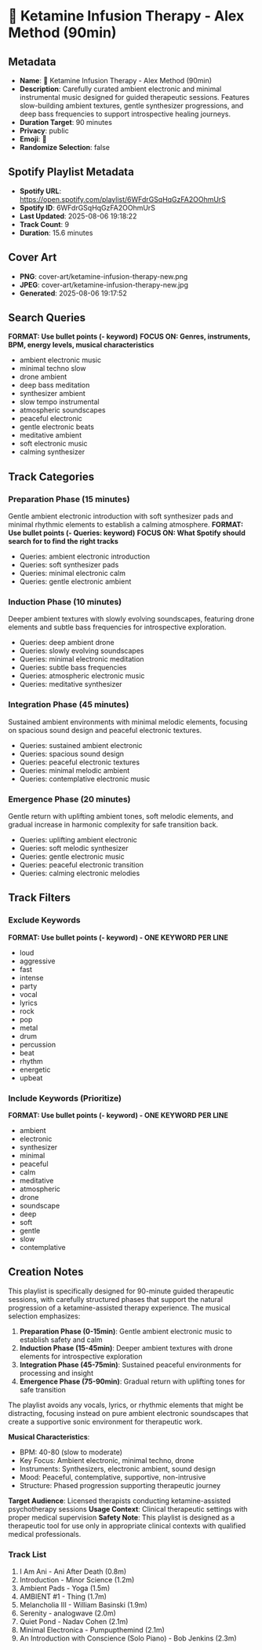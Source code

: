 # 💊 Ketamine Infusion Therapy - Alex Method (90min)

## Metadata

- **Name**: 💊 Ketamine Infusion Therapy - Alex Method (90min)
- **Description**: Carefully curated ambient electronic and minimal instrumental music designed for guided therapeutic sessions. Features slow-building ambient textures, gentle synthesizer progressions, and deep bass frequencies to support introspective healing journeys.
- **Duration Target**: 90 minutes
- **Privacy**: public
- **Emoji**: 💊
- **Randomize Selection**: false



## Spotify Playlist Metadata
- **Spotify URL**: https://open.spotify.com/playlist/6WFdrGSqHqGzFA2OOhmUrS
- **Spotify ID**: 6WFdrGSqHqGzFA2OOhmUrS
- **Last Updated**: 2025-08-06 19:18:22
- **Track Count**: 9
- **Duration**: 15.6 minutes
## Cover Art
- **PNG**: cover-art/ketamine-infusion-therapy-new.png
- **JPEG**: cover-art/ketamine-infusion-therapy-new.jpg
- **Generated**: 2025-08-06 19:17:52

## Search Queries

**FORMAT: Use bullet points (- keyword)**
**FOCUS ON: Genres, instruments, BPM, energy levels, musical characteristics**

- ambient electronic music
- minimal techno slow
- drone ambient
- deep bass meditation
- synthesizer ambient
- slow tempo instrumental
- atmospheric soundscapes
- peaceful electronic
- gentle electronic beats
- meditative ambient
- soft electronic music
- calming synthesizer

## Track Categories

### Preparation Phase (15 minutes)

Gentle ambient electronic introduction with soft synthesizer pads and minimal rhythmic elements to establish a calming atmosphere.
**FORMAT: Use bullet points (- Queries: keyword)**
**FOCUS ON: What Spotify should search for to find the right tracks**

- Queries: ambient electronic introduction
- Queries: soft synthesizer pads
- Queries: minimal electronic calm
- Queries: gentle electronic ambient

### Induction Phase (10 minutes)

Deeper ambient textures with slowly evolving soundscapes, featuring drone elements and subtle bass frequencies for introspective exploration.

- Queries: deep ambient drone
- Queries: slowly evolving soundscapes
- Queries: minimal electronic meditation
- Queries: subtle bass frequencies
- Queries: atmospheric electronic music
- Queries: meditative synthesizer

### Integration Phase (45 minutes)

Sustained ambient environments with minimal melodic elements, focusing on spacious sound design and peaceful electronic textures.

- Queries: sustained ambient electronic
- Queries: spacious sound design
- Queries: peaceful electronic textures
- Queries: minimal melodic ambient
- Queries: contemplative electronic music

### Emergence Phase (20 minutes)

Gentle return with uplifting ambient tones, soft melodic elements, and gradual increase in harmonic complexity for safe transition back.

- Queries: uplifting ambient electronic
- Queries: soft melodic synthesizer
- Queries: gentle electronic music
- Queries: peaceful electronic transition
- Queries: calming electronic melodies

## Track Filters

### Exclude Keywords

**FORMAT: Use bullet points (- keyword) - ONE KEYWORD PER LINE**

- loud
- aggressive
- fast
- intense
- party
- vocal
- lyrics
- rock
- pop
- metal
- drum
- percussion
- beat
- rhythm
- energetic
- upbeat

### Include Keywords (Prioritize)

**FORMAT: Use bullet points (- keyword) - ONE KEYWORD PER LINE**

- ambient
- electronic
- synthesizer
- minimal
- peaceful
- calm
- meditative
- atmospheric
- drone
- soundscape
- deep
- soft
- gentle
- slow
- contemplative

## Creation Notes

This playlist is specifically designed for 90-minute guided therapeutic sessions, with carefully structured phases that support the natural progression of a ketamine-assisted therapy experience. The musical selection emphasizes:

1. **Preparation Phase (0-15min)**: Gentle ambient electronic music to establish safety and calm
2. **Induction Phase (15-45min)**: Deeper ambient textures with drone elements for introspective exploration
3. **Integration Phase (45-75min)**: Sustained peaceful environments for processing and insight
4. **Emergence Phase (75-90min)**: Gradual return with uplifting tones for safe transition

The playlist avoids any vocals, lyrics, or rhythmic elements that might be distracting, focusing instead on pure ambient electronic soundscapes that create a supportive sonic environment for therapeutic work.

**Musical Characteristics**:

- BPM: 40-80 (slow to moderate)
- Key Focus: Ambient electronic, minimal techno, drone
- Instruments: Synthesizers, electronic ambient, sound design
- Mood: Peaceful, contemplative, supportive, non-intrusive
- Structure: Phased progression supporting therapeutic journey

**Target Audience**: Licensed therapists conducting ketamine-assisted psychotherapy sessions
**Usage Context**: Clinical therapeutic settings with proper medical supervision
**Safety Note**: This playlist is designed as a therapeutic tool for use only in appropriate clinical contexts with qualified medical professionals.

### Track List
  1. I Am Ani - Ani After Death (0.8m)
  2. Introduction - Minor Science (1.2m)
  3. Ambient Pads - Yoga (1.5m)
  4. AMBIENT #1 - Thing (1.7m)
  5. Melancholia III - William Basinski (1.9m)
  6. Serenity - analogwave (2.0m)
  7. Quiet Pond - Nadav Cohen (2.1m)
  8. Minimal Electronica - Pumpupthemind (2.1m)
  9. An Introduction with Conscience (Solo Piano) - Bob Jenkins (2.3m)

